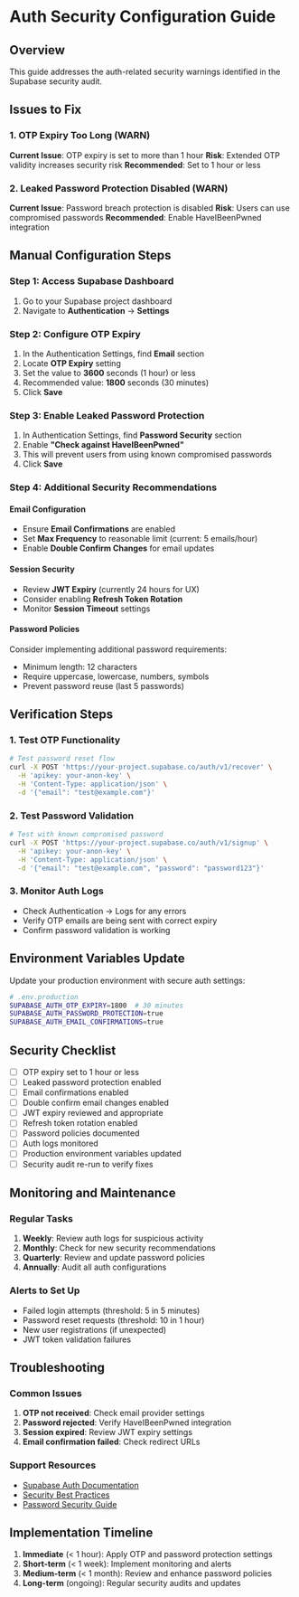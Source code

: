 # Auth Security Configuration Guide

## Overview
This guide addresses the auth-related security warnings identified in the Supabase security audit.

## Issues to Fix

### 1. OTP Expiry Too Long (WARN)
**Current Issue**: OTP expiry is set to more than 1 hour
**Risk**: Extended OTP validity increases security risk
**Recommended**: Set to 1 hour or less

### 2. Leaked Password Protection Disabled (WARN)
**Current Issue**: Password breach protection is disabled
**Risk**: Users can use compromised passwords
**Recommended**: Enable HaveIBeenPwned integration

## Manual Configuration Steps

### Step 1: Access Supabase Dashboard
1. Go to your Supabase project dashboard
2. Navigate to **Authentication** → **Settings**

### Step 2: Configure OTP Expiry
1. In the Authentication Settings, find **Email** section
2. Locate **OTP Expiry** setting
3. Set the value to **3600** seconds (1 hour) or less
4. Recommended value: **1800** seconds (30 minutes)
5. Click **Save**

### Step 3: Enable Leaked Password Protection
1. In Authentication Settings, find **Password Security** section
2. Enable **"Check against HaveIBeenPwned"**
3. This will prevent users from using known compromised passwords
4. Click **Save**

### Step 4: Additional Security Recommendations

#### Email Configuration
- Ensure **Email Confirmations** are enabled
- Set **Max Frequency** to reasonable limit (current: 5 emails/hour)
- Enable **Double Confirm Changes** for email updates

#### Session Security
- Review **JWT Expiry** (currently 24 hours for UX)
- Consider enabling **Refresh Token Rotation**
- Monitor **Session Timeout** settings

#### Password Policies
Consider implementing additional password requirements:
- Minimum length: 12 characters
- Require uppercase, lowercase, numbers, symbols
- Prevent password reuse (last 5 passwords)

## Verification Steps

### 1. Test OTP Functionality
```bash
# Test password reset flow
curl -X POST 'https://your-project.supabase.co/auth/v1/recover' \
  -H 'apikey: your-anon-key' \
  -H 'Content-Type: application/json' \
  -d '{"email": "test@example.com"}'
```

### 2. Test Password Validation
```bash
# Test with known compromised password
curl -X POST 'https://your-project.supabase.co/auth/v1/signup' \
  -H 'apikey: your-anon-key' \
  -H 'Content-Type: application/json' \
  -d '{"email": "test@example.com", "password": "password123"}'
```

### 3. Monitor Auth Logs
- Check Authentication → Logs for any errors
- Verify OTP emails are being sent with correct expiry
- Confirm password validation is working

## Environment Variables Update

Update your production environment with secure auth settings:

```bash
# .env.production
SUPABASE_AUTH_OTP_EXPIRY=1800  # 30 minutes
SUPABASE_AUTH_PASSWORD_PROTECTION=true
SUPABASE_AUTH_EMAIL_CONFIRMATIONS=true
```

## Security Checklist

- [ ] OTP expiry set to 1 hour or less
- [ ] Leaked password protection enabled
- [ ] Email confirmations enabled
- [ ] Double confirm email changes enabled
- [ ] JWT expiry reviewed and appropriate
- [ ] Refresh token rotation enabled
- [ ] Password policies documented
- [ ] Auth logs monitored
- [ ] Production environment variables updated
- [ ] Security audit re-run to verify fixes

## Monitoring and Maintenance

### Regular Tasks
1. **Weekly**: Review auth logs for suspicious activity
2. **Monthly**: Check for new security recommendations
3. **Quarterly**: Review and update password policies
4. **Annually**: Audit all auth configurations

### Alerts to Set Up
- Failed login attempts (threshold: 5 in 5 minutes)
- Password reset requests (threshold: 10 in 1 hour)
- New user registrations (if unexpected)
- JWT token validation failures

## Troubleshooting

### Common Issues
1. **OTP not received**: Check email provider settings
2. **Password rejected**: Verify HaveIBeenPwned integration
3. **Session expired**: Review JWT expiry settings
4. **Email confirmation failed**: Check redirect URLs

### Support Resources
- [Supabase Auth Documentation](https://supabase.com/docs/guides/auth)
- [Security Best Practices](https://supabase.com/docs/guides/platform/going-into-prod#security)
- [Password Security Guide](https://supabase.com/docs/guides/auth/password-security)

## Implementation Timeline

1. **Immediate** (< 1 hour): Apply OTP and password protection settings
2. **Short-term** (< 1 week): Implement monitoring and alerts
3. **Medium-term** (< 1 month): Review and enhance password policies
4. **Long-term** (ongoing): Regular security audits and updates

